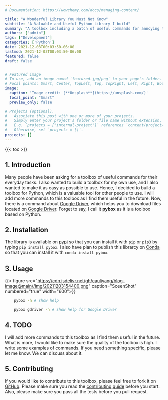 ```yaml
---
# Documentation: https://wowchemy.com/docs/managing-content/

title: "A Wonderful Library You Must Not Know"
subtitle: "A Valuable and Useful Python Library I build"
summary: "A toolbox including a batch of useful commands for annoying tasks."
authors: ["admin"]
tags: ["Development"]
categories: ['Python']
date: 2021-12-03T00:03:50-06:00
lastmod: 2021-12-03T00:03:50-06:00
featured: false
draft: false


# Featured image
# To use, add an image named `featured.jpg/png` to your page's folder.
# Focal points: Smart, Center, TopLeft, Top, TopRight, Left, Right, BottomLeft, Bottom, BottomRight.
image:
  caption: 'Image credit: [**Unsplash**](https://unsplash.com/)'
  focal_point: "Smart"
  preview_only: false

# Projects (optional).
#   Associate this post with one or more of your projects.
#   Simply enter your project's folder or file name without extension.
#   E.g. `projects = ["internal-project"]` references `content/project/deep-learning/index.md`.
#   Otherwise, set `projects = []`.
projects: []
---
```

{{< toc >}}

## 1. Introduction

Many people have been asking for a toolbox of useful commands for their everyday tasks. I also wanted to build a toolbox for my own use,  and I also wanted to make it as easy as possible to use. Hence, I decided to build a toolbox for Python, which is a valuable tool for other people to use. I will add more commands to this toolbox as I find them useful in the future. Now, there is a command about [Google Driver][], which helps you to download files located on [Google Driver][]. Forget to say,  I call it **pybox** as it is a toolbox based on Python.

## 2. Installation

The library is available on [pypi][] so that you can install it with `pip` or `pip3` by typing `pip install pybox`. I also have plan to publish this librarcy on [Conda][] so that you can install it with `conda install pybox`. 

## 3. Usage

{{< figure src="https://cdn.jsdelivr.net/gh/cauliyang/blog-image@main//img/20211203154400.png" caption="SceenShot" numbered="true"  width="600">}}

```bash
    pybox -h # show help 
```

```bash
    pybox gdriver -h # show help for Google Driver
```

## 4. TODO

I will add more commands to this toolbox as I find them useful in the future. What is more,  I would like to make sure the quality of the toolbox is high. I write some examples of commands. If you need something specific, please let me know. We can discuss about it.

## 5. Contributing

If you would like to contribute to this toolbox, please feel free to fork it on [GitHub][]. Please make sure you read the [contributing guide][] before you start. Also, please make sure you pass all the tests before you pull request.

<!-- link -->
[Google Driver]: https://drive.google.com/
[pypi]: https://pypi.org/project/pybox/
[Conda]: https://conda.io/
[Github]: https://github.com/cauliyang/pybox
[contributing guide]: https://github.com/cauliyang/pybox/blob/main/CONTRIBUTING.rst
